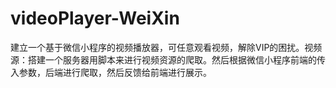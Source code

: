 # videoPlayer-WeiXin
建立一个基于微信小程序的视频播放器，可任意观看视频，解除VIP的困扰。视频源：搭建一个服务器用脚本来进行视频资源的爬取。然后根据微信小程序前端的传入参数，后端进行爬取，然后反馈给前端进行展示。

